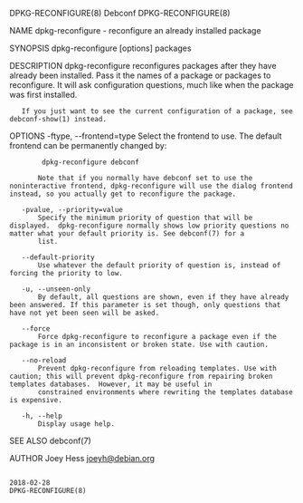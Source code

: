 DPKG-RECONFIGURE(8)                                                                             Debconf                                                                            DPKG-RECONFIGURE(8)

NAME
       dpkg-reconfigure - reconfigure an already installed package

SYNOPSIS
        dpkg-reconfigure [options] packages

DESCRIPTION
       dpkg-reconfigure reconfigures packages after they have already been installed. Pass it the names of a package or packages to reconfigure. It will ask configuration questions, much like when
       the package was first installed.

       If you just want to see the current configuration of a package, see debconf-show(1) instead.

OPTIONS
       -ftype, --frontend=type
           Select the frontend to use. The default frontend can be permanently changed by:

            dpkg-reconfigure debconf

           Note that if you normally have debconf set to use the noninteractive frontend, dpkg-reconfigure will use the dialog frontend instead, so you actually get to reconfigure the package.

       -pvalue, --priority=value
           Specify the minimum priority of question that will be displayed.  dpkg-reconfigure normally shows low priority questions no matter what your default priority is. See debconf(7) for a
           list.

       --default-priority
           Use whatever the default priority of question is, instead of forcing the priority to low.

       -u, --unseen-only
           By default, all questions are shown, even if they have already been answered. If this parameter is set though, only questions that have not yet been seen will be asked.

       --force
           Force dpkg-reconfigure to reconfigure a package even if the package is in an inconsistent or broken state. Use with caution.

       --no-reload
           Prevent dpkg-reconfigure from reloading templates. Use with caution; this will prevent dpkg-reconfigure from repairing broken templates databases.  However, it may be useful in
           constrained environments where rewriting the templates database is expensive.

       -h, --help
           Display usage help.

SEE ALSO
       debconf(7)

AUTHOR
       Joey Hess <joeyh@debian.org>

                                                                                              2018-02-28                                                                           DPKG-RECONFIGURE(8)
